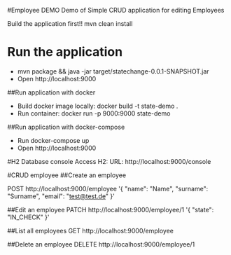 #Employee DEMO
Demo of Simple CRUD application for editing Employees

Build the application first!!
mvn clean install

# Run the application
* mvn package && java -jar target/statechange-0.0.1-SNAPSHOT.jar
* Open http://localhost:9000

##Run application with docker
* Build docker image locally: docker build -t state-demo .
* Run container: docker run -p 9000:9000 state-demo

##Run application with docker-compose
* Run docker-compose up
* Open http://localhost:9000

#H2 Database console
Access H2:
URL: http://localhost:9000/console

#CRUD employee
##Create an employee

POST http://localhost:9000/employee 
'{
"name": "Name",
"surname": "Surname",
"email": "test@test.de"
}'

##Edit an employee
PATCH http://localhost:9000/employee/1
'{
"state": "IN_CHECK"
}'

##List all employees
GET http://localhost:9000/employee

##Delete an employee
DELETE http://localhost:9000/employee/1









